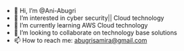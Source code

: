- 👋 Hi, I’m @Ani-Abugri
- 👀 I’m interested in cyber security|| Cloud technology
- 🌱 I’m currently learning AWS Cloud technology
- 💞️ I’m looking to collaborate on technology base solutions
- 📫 How to reach me: abugrisamira@gmail.com

<!---
Ani-Abugri/Ani-Abugri is a ✨ special ✨ repository because its `README.md` (this file) appears on your GitHub profile.
You can click the Preview link to take a look at your changes.
--->
